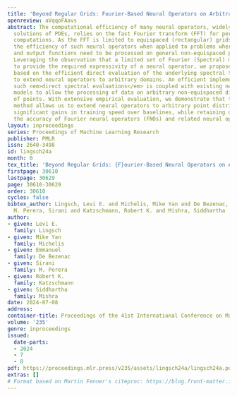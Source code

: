 ```yaml
---
title: 'Beyond Regular Grids: Fourier-Based Neural Operators on Arbitrary Domains'
openreview: aVqqoFAavs
abstract: The computational efficiency of many neural operators, widely used for learning
  solutions of PDEs, relies on the fast Fourier transform (FFT) for performing spectral
  computations. As the FFT is limited to equispaced (rectangular) grids, this limits
  the efficiency of such neural operators when applied to problems where the input
  and output functions need to be processed on general non-equispaced point distributions.
  Leveraging the observation that a limited set of Fourier (Spectral) modes suffice
  to provide the required expressivity of a neural operator, we propose a simple method,
  based on the efficient direct evaluation of the underlying spectral transformation,
  to extend neural operators to arbitrary domains. An efficient implementation of
  such <em>direct spectral evaluations</em> is coupled with existing neural operator
  models to allow the processing of data on arbitrary non-equispaced distributions
  of points. With extensive empirical evaluation, we demonstrate that the proposed
  method allows us to extend neural operators to arbitrary point distributions with
  significant gains in training speed over baselines, while retaining or improving
  the accuracy of Fourier neural operators (FNOs) and related neural operators.
layout: inproceedings
series: Proceedings of Machine Learning Research
publisher: PMLR
issn: 2640-3498
id: lingsch24a
month: 0
tex_title: 'Beyond Regular Grids: {F}ourier-Based Neural Operators on Arbitrary Domains'
firstpage: 30610
lastpage: 30629
page: 30610-30629
order: 30610
cycles: false
bibtex_author: Lingsch, Levi E. and Michelis, Mike Yan and De Bezenac, Emmanuel and
  M. Perera, Sirani and Katzschmann, Robert K. and Mishra, Siddhartha
author:
- given: Levi E.
  family: Lingsch
- given: Mike Yan
  family: Michelis
- given: Emmanuel
  family: De Bezenac
- given: Sirani
  family: M. Perera
- given: Robert K.
  family: Katzschmann
- given: Siddhartha
  family: Mishra
date: 2024-07-08
address:
container-title: Proceedings of the 41st International Conference on Machine Learning
volume: '235'
genre: inproceedings
issued:
  date-parts:
  - 2024
  - 7
  - 8
pdf: https://proceedings.mlr.press/v235/assets/lingsch24a/lingsch24a.pdf
extras: []
# Format based on Martin Fenner's citeproc: https://blog.front-matter.io/posts/citeproc-yaml-for-bibliographies/
---
```

